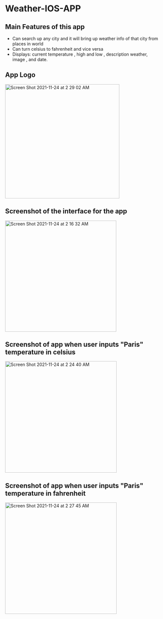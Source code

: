 # Weather-IOS-APP

## Main Features of this app

- Can search up any city and it will bring up weather info of that city from places in world
- Can turn celsius to fahrenheit and vice versa 
- Displays: current temperature , high and low , description weather, image , and date.

## App Logo 
<img width="371" alt="Screen Shot 2021-11-24 at 2 29 02 AM" src="https://user-images.githubusercontent.com/48665751/143221481-6259c7f5-92ab-44c7-8a39-211aa3ee4f5d.png">

## Screenshot of the interface for the app
<img width="361" alt="Screen Shot 2021-11-24 at 2 16 32 AM" src="https://user-images.githubusercontent.com/48665751/143219436-3528566c-25fb-4f0e-92b6-21dde7790e64.png">

## Screenshot of app when user inputs "Paris" temperature in celsius 
<img width="362" alt="Screen Shot 2021-11-24 at 2 24 40 AM" src="https://user-images.githubusercontent.com/48665751/143220919-cab26d36-f79b-453d-84e5-fc7987f52633.png">

## Screenshot of app when user inputs "Paris" temperature in fahrenheit

<img width="362" alt="Screen Shot 2021-11-24 at 2 27 45 AM" src="https://user-images.githubusercontent.com/48665751/143221288-1aa6e502-6675-4fb2-b0c7-07b5bdaf89d0.png">
